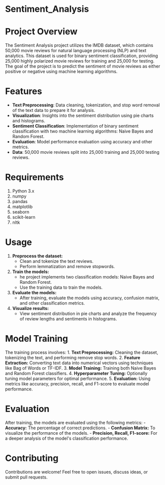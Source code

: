 # Sentiment_Analysis
# Project Overview
The Sentiment Analysis project utilizes the IMDB dataset, which contains 50,000 movie reviews for natural language processing (NLP) and text analytics. This dataset is used for binary sentiment classification, providing 25,000 highly polarized movie reviews for training and 25,000 for testing. The goal of the project is to predict the sentiment of movie reviews as either positive or negative using machine learning algorithms.
# Features
- **Text Preprocessing**: Data cleaning, tokenization, and stop word removal of the text data to prepare it for analysis.
- **Visualization**: Insights into the sentiment distribution using pie charts and histograms.
- **Sentiment Classification**: Implementation of binary sentiment classification with two machine learning algorithms: Naive Bayes and Random Forest.
- **Evaluation**: Model performance evaluation using accuracy and other metrics.
- **Data**: 50,000 movie reviews split into 25,000 training and 25,000 testing reviews.
# Requirements
1. Python 3.x
2. numpy
3. pandas
4. matplotlib
5. seaborn
6. scikit-learn
7. nltk
# Usage
1. **Preprocess the dataset:**
   - Clean and tokenize the text reviews.
   - Perform lemmatization and remove stopwords.
2. **Train the models:**
    - he project implements two classification models: Naive Bayes and Random Forest.
    - Use the training data to train the models.
3. **Evaluate the models:**
    - After training, evaluate the models using accuracy, confusion matrix, and other classification metrics.
4. **Visualize results:**
     - View sentiment distribution in pie charts and analyze the frequency of review lengths and sentiments in histograms.
# Model Training
The training process involves:
    1. **Text Preprocessing:** Cleaning the dataset, tokenizing the text, and performing remove stop words.
    2. **Feature Extraction:** Converting text data into numerical vectors using techniques like Bag of Words or TF-IDF.
    3. **Model Training:** Training both Naive Bayes and Random Forest classifiers.
    4. **Hyperparameter Tuning:** Optionally tuning model parameters for optimal performance.
    5. **Evaluation:** Using metrics like accuracy, precision, recall, and F1-score to evaluate model performance.
# Evaluation
After training, the models are evaluated using the following metrics:
    - **Accuracy:** The percentage of correct predictions.
    - **Confusion Matrix:** To visualize the performance of the models.
    - **Precision, Recall, F1-score:** For a deeper analysis of the model's classification performance.
# Contributing
Contributions are welcome! Feel free to open issues, discuss ideas, or submit pull requests.



